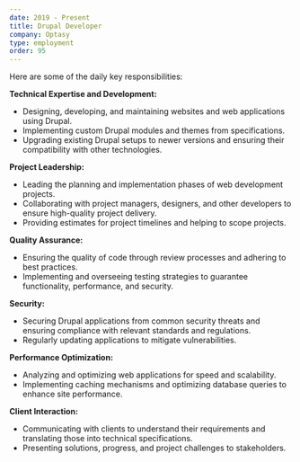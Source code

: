 ```yaml
---
date: 2019 - Present
title: Drupal Developer
company: Optasy
type: employment
order: 95
---
```


Here are some of the daily key responsibilities:

**Technical Expertise and Development:**

- Designing, developing, and maintaining websites and web applications using Drupal.
- Implementing custom Drupal modules and themes from specifications.
- Upgrading existing Drupal setups to newer versions and ensuring their compatibility with other technologies.

**Project Leadership:**

- Leading the planning and implementation phases of web development projects.
- Collaborating with project managers, designers, and other developers to ensure high-quality project delivery.
- Providing estimates for project timelines and helping to scope projects.

**Quality Assurance:**

- Ensuring the quality of code through review processes and adhering to best practices.
- Implementing and overseeing testing strategies to guarantee functionality, performance, and security.

**Security:**

- Securing Drupal applications from common security threats and ensuring compliance with relevant standards and regulations.
- Regularly updating applications to mitigate vulnerabilities.

**Performance Optimization:**

- Analyzing and optimizing web applications for speed and scalability.
- Implementing caching mechanisms and optimizing database queries to enhance site performance.

**Client Interaction:**

- Communicating with clients to understand their requirements and translating those into technical specifications.
- Presenting solutions, progress, and project challenges to stakeholders.
